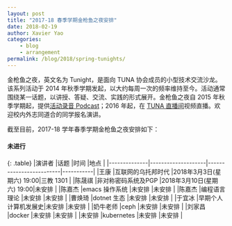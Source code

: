 ```yaml
---
layout: post
title: "2017-18 春季学期金枪鱼之夜安排"
date: 2018-02-19
author: Xavier Yao
categories:
    - blog
    - arrangement
permalink: /blog/2018/spring-tunights/
---
```


金枪鱼之夜，英文名为 Tunight，是面向 TUNA 协会成员的小型技术交流沙龙。该系列活动于 2014 年秋季学期发起，以大约每周一次的频率维持至今。活动通常围绕某一话题，以讲授、答疑、交流、实践的形式展开。金枪鱼之夜自 2015 年秋季学期起，提供[活动录音 Podcast](https://podcast.tuna.moe)；2016 年起，在 [TUNA 直播间](http://live.tuna.tsinghua.edu.cn)视频直播。欢迎校内外志同道合的同学报名演讲。

截至目前，2017-18 学年春季学期金枪鱼之夜安排如下：

#### 未进行

{: .table}
|演讲者        |话题                |时间                     |地点       |
|--------------|--------------------|-------------------------|-----------|
|王康          |互联网的乌托邦时代  |2018年3月3日(星期六) 19:00|三教 1301  |
|陈晟祺        |非对称密码系统及PGP |2018年3月10日(星期六) 19:00|未安排  |
|陈嘉杰        |emacs 操作系统      |未安排                   |未安排     |
|陈嘉杰        |编程语言理论        |未安排                   |未安排     |
|曹焕琦        |dotnet 生态         |未安排                   |未安排     |
|于宜冰        |早期个人计算机发展史|未安排                   |未安排     |
|奶牛老师      |ceph                |未安排                   |未安排     |
|刘家昌        |docker              |未安排                   |未安排     |
|未安排        |kubernetes          |未安排                   |未安排     |

